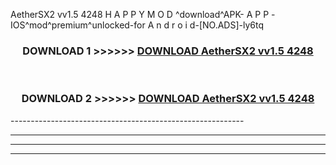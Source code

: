  AetherSX2 vv1.5 4248  H A P P Y M O D ^download^APK- A P P -IOS^mod^premium^unlocked-for A n d r o i d-[NO.ADS]-ly6tq



<div align="center">

<h3>DOWNLOAD 1 >>>>>> <a href="https://en-mod.web.app/?en= AetherSX2 vv1.5 4248 ">DOWNLOAD AetherSX2 vv1.5 4248  </a></h3><br>

<h3>DOWNLOAD 2 >>>>>> <a href="https://en-mod.web.app/?en= AetherSX2 vv1.5 4248 ">DOWNLOAD AetherSX2 vv1.5 4248  </a></h3>

</div>
----------------------------------------------------------

----------------------------------------------------------

----------------------------------------------------------

----------------------------------------------------------



